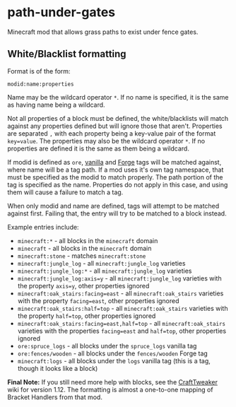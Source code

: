 # path-under-gates
 Minecraft mod that allows grass paths to exist under fence gates.

## White/Blacklist formatting

Format is of the form:

`modid:name:properties`

Name may be the wildcard operator `*`. If no name is specified, it is the same as having name being a wildcard.

Not all properties of a block must be defined, the white/blacklists will match against any properties defined but will ignore those that aren't. Properties are separated `,` with each property being a key-value pair of the format `key=value`. The properties may also be the wildcard operator `*`. If no properties are defined it is the same as them being a wildcard.

If modid is defined as `ore`, [vanilla](https://minecraft.gamepedia.com/Tag#Blocks) and [Forge](https://github.com/MinecraftForge/MinecraftForge/tree/1.15.x/src/generated/resources/data/forge/tags/blocks) tags will be matched against, where name will be a tag path. If a mod uses it's own tag namespace, that must be specified as the modid to match properly. The path portion of the tag is specified as the name. Properties do not apply in this case, and using them will cause a failure to match a tag.

When only modid and name are defined, tags will attempt to be matched against first. Failing that, the entry will try to be matched to a block instead.

Example entries include:
- `minecraft:*` - all blocks in the `minecraft` domain
- `minecraft` - all blocks in the `minecraft` domain
- `minecraft:stone` - matches `minecraft:stone`
- `minecraft:jungle_log` - all `minecraft:jungle_log` varieties
- `minecraft:jungle_log:*` - all `minecraft:jungle_log` varieties
- `minecraft:jungle_log:axis=y` - all `minecraft:jungle_log` varieties with the property `axis=y`, other properties ignored
- `minecraft:oak_stairs:facing=east` - all `minecraft:oak_stairs` varieties with the property `facing=east`, other properties ignored
- `minecraft:oak_stairs:half=top` - all `minecraft:oak_stairs` varieties with the property `half=top`, other properties ignored
- `minecraft:oak_stairs:facing=east,half=top` - all `minecraft:oak_stairs` varieties with the properties `facing=east` and `half=top`, other properties ignored
- `ore:spruce_logs` - all blocks under the `spruce_logs` vanilla tag
- `ore:fences/wooden` - all blocks under the `fences/wooden` Forge tag
- `minecraft:logs` - all blocks under the `logs` vanilla tag (this is a tag, though it looks like a block)

**Final Note:** If you still need more help with blocks, see the [CraftTweaker](https://www.curseforge.com/minecraft/mc-mods/crafttweaker) wiki for version 1.12. The formatting is almost a one-to-one mapping of Bracket Handlers from that mod.
